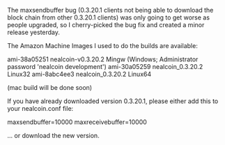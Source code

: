 The maxsendbuffer bug (0.3.20.1 clients not being able to download the block chain from other 0.3.20.1 clients) was only going to get
worse as people upgraded, so I cherry-picked the bug fix and created a minor release yesterday.

The Amazon Machine Images I used to do the builds are available:

  ami-38a05251   nealcoin-v0.3.20.2 Mingw    (Windows; Administrator password 'nealcoin development')
  ami-30a05259   nealcoin_0.3.20.2 Linux32
  ami-8abc4ee3   nealcoin_0.3.20.2 Linux64

(mac build will be done soon)

If you have already downloaded version 0.3.20.1, please either add this to your nealcoin.conf file:

  maxsendbuffer=10000
  maxreceivebuffer=10000

... or download the new version.
